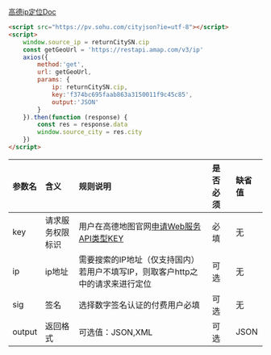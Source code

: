 [高德ip定位Doc](<https://lbs.amap.com/api/webservice/guide/api/ipconfig/>)

```html
<script src="https://pv.sohu.com/cityjson?ie=utf-8"></script>
<script>
    window.source_ip = returnCitySN.cip
    const getGeoUrl = 'https://restapi.amap.com/v3/ip'
    axios({
        method:'get',
        url: getGeoUrl,
        params: {
            ip: returnCitySN.cip,
            key:'f374bc695faab863a3150011f9c45c85',
            output:'JSON'
        }
    }).then(function (response) {
        const res = response.data
        window.source_city = res.city
    })
</script>
```

| 参数名 | 含义             | 规则说明                                                     | 是否必须 | 缺省值 |
| :----- | :--------------- | :----------------------------------------------------------- | :------- | :----- |
| key    | 请求服务权限标识 | 用户在高德地图官网[申请Web服务API类型KEY](https://lbs.amap.com/dev/) | 必填     | 无     |
| ip     | ip地址           | 需要搜索的IP地址（仅支持国内）若用户不填写IP，则取客户http之中的请求来进行定位 | 可选     | 无     |
| sig    | 签名             | 选择数字签名认证的付费用户必填                               | 可选     | 无     |
| output | 返回格式         | 可选值：JSON,XML                                             | 可选     | JSON   |